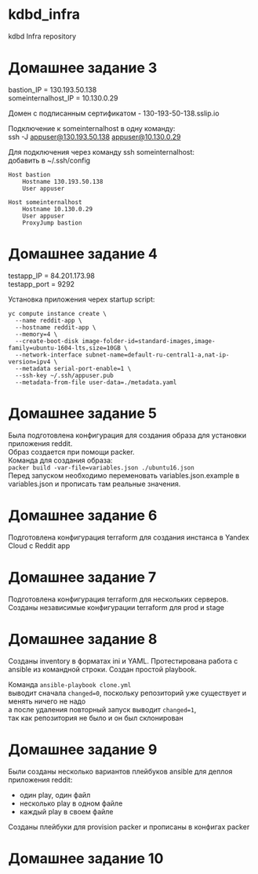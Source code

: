 # kdbd_infra
kdbd Infra repository

# Домашнее задание 3

bastion_IP = 130.193.50.138  
someinternalhost_IP = 10.130.0.29  

Домен с подписанным сертификатом - 130-193-50-138.sslip.io  

Подключение к someinternalhost в одну команду:  
ssh -J appuser@130.193.50.138 appuser@10.130.0.29

Для подключения через команду ssh someinternalhost:  
добавить в ~/.ssh/config
```
Host bastion
	Hostname 130.193.50.138
    User appuser

Host someinternalhost
	Hostname 10.130.0.29
	User appuser
	ProxyJump bastion 
```

# Домашнее задание 4

testapp_IP = 84.201.173.98  
testapp_port = 9292  

Установка приложения черех startup script:
```
yc compute instance create \
  --name reddit-app \
  --hostname reddit-app \
  --memory=4 \
  --create-boot-disk image-folder-id=standard-images,image-family=ubuntu-1604-lts,size=10GB \
  --network-interface subnet-name=default-ru-central1-a,nat-ip-version=ipv4 \
  --metadata serial-port-enable=1 \
  --ssh-key ~/.ssh/appuser.pub
  --metadata-from-file user-data=./metadata.yaml
  ```

  # Домашнее задание 5

  Была подготовлена конфигурация для создания образа для установки приложения reddit.  
  Образ создается при помощи packer.  
  Команда для создания образа:  
  ```packer build -var-file=variables.json ./ubuntu16.json```    
  Перед запуском необходимо переменовать variables.json.example в variables.json и прописать там реальные значения.
  
  # Домашнее задание 6

  Подготовлена конфигурация terraform для создания инстанса в Yandex Cloud с Reddit app

  # Домашнее задание 7

   Подготовлена конфигурация terraform  для нескольких серверов.
   Созданы независимые конфигурации terraform  для prod  и stage

  # Домашнее задание 8

  Созданы inventory в форматах ini  и YAML.
  Протестирована работа с ansible из командной строки.
  Создан  простой playbook.

  Команда ```ansible-playbook clone.yml```   
  выводит сначала ```changed=0```, поскольку репозиторий уже существует и менять ничего не надо  
  а после удаления повторный запуск выводит ```changed=1```,  
  так как репозитория не было и он был склонирован

  # Домашнее задание 9

  Были созданы несколько вариантов плейбуков ansible для деплоя приложения reddit:  
  - один play, один файл
  - несколько play в одном файле
  - каждый play в своем файле

  Созданы плейбуки для provision packer и прописаны в конфигах packer

  # Домашнее задание 10

